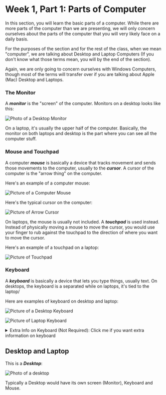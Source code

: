 # Week 1, Part 1: Parts of Computer

In this section, you will learn the basic parts of a computer. While there are more parts of the computer than we are presenting, we will only concern ourselves about the parts of the computer that you will very likely face on a daily basis.

For the purposes of the section and for the rest of the class, when we mean "computer", we are talking about Desktop and Laptop Computers (If you don't know what those terms mean, you will by the end of the section).

Again, we are only going to concern ourselves with Windows Computers, though most of the terms will transfer over if you are talking about Apple (Mac) Desktop and Laptops.

### The Monitor

A ***monitor*** is the "screen" of the computer. Monitors on a desktop looks like this:

![Photo of a Desktop Monitor](https://webobjects2.cdw.com/is/image/CDW/2825298?$product-main$)

On a laptop, it's usually the upper half of the computer. Basically, the monitor on both laptops and desktop is the part where you can see all the computer stuff.

### Mouse and Touchpad

A computer ***mouse*** is basically a device that tracks movement and sends those movements to the computer, usually to the ***cursor***. A cursor of the computer is the "arrow thing" on the computer.

Here's an example of a computer mouse:

![Picture of a Computer Mouse](https://upload.wikimedia.org/wikipedia/commons/2/22/3-Tasten-Maus_Microsoft.jpg)

Here's the typical cursor on the computer:

![Picture of Arrow Cursor](https://cdn4.iconfinder.com/data/icons/cursors-gestures/100/click_2-512.png)

On laptops, the mouse is usually not included. A ***touchpad*** is used instead. Instead of physically moving a mouse to move the cursor, you would use your finger to rub against the touchpad to the direction of where you want to move the cursor.

Here's an example of a touchpad on a laptop:

![Picture of Touchpad](https://www.windowscentral.com/sites/wpcentral.com/files/styles/xlarge_wm_blb/public/field/image/2017/07/hp-spectre-x2-2017-trackpad.jpg?itok=EJsUQhDH)

### Keyboard

A ***keyboard*** is basically a device that lets you type things, usually text. On desktops, the keyboard is a separated while on laptops, it's tied to the laptop/

Here are examples of keyboard on desktop and laptop:

![Picture of a Desktop Keyboard](https://assets.pcmag.com/media/images/577832-best-keyboards-of-2018.jpg?thumb=y&width=1295&height=729)

![Picture of Laptop Keyboard](https://cnet1.cbsistatic.com/img/fX3MpF3NV1emYSqpaWy2ReyWVtY=/2010/04/27/a52eb36e-fdb4-11e2-8c7c-d4ae52e62bcc/33960160-2-440-TOP-2.jpg)

<details>
  <summary>Extra Info on Keyboard (Not Required): Click me if you want extra information on keyboard</summary>
Typically there are two types of keyboard, mechanical and non-mechanical keyboard. The general rule is that if a keyboard makes a "click click click" sound, it's a mechanical keyboard. If the keyboard is silent while typing, it's a non-mechanical keyboard, usually the rubber or membrane keyboard.

In terms of functionally, they are the same though mechanical keyboards are more expensive usually. However, they do sound really nice and it is widely more preferred by gamers.

[Youtube Video: Mechanical and Membrane Keyboard](https://www.youtube.com/watch?v=ZDkJFyRGjAg)
</details>

## Desktop and Laptop

This is a ***Desktop***:

![Photo of a desktop](https://i5.walmartimages.com/asr/20c2da98-23b6-42c0-99ff-3719a352c2a8_1.d7738944df20f5cd082a4c5d826986b0.jpeg)

Typically a Desktop would have its own screen (Monitor), Keyboard and Mouse.
